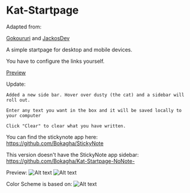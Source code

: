 Kat-Startpage
=============
Adapted from:

  
  [Gokoururi](https://github.com/gokoururi/homepage) and
  [JackosDev](https://github.com/JackosDev/Minimo-Homepage)
  
A simple startpage for desktop and mobile devices.

You have to configure the links yourself.

[Preview](http://bokagha.github.io/Kat-Startpage/startpage.html)

Update:

  	Added a new side bar. Hover over dusty (the cat) and a sidebar will roll out.
  
  	Enter any text you want in the box and it will be saved locally to your computer
  
	Click "Clear" to clear what you have written.


You can find the stickynote app here: https://github.com/Bokagha/StickyNote

This version doesn't have the StickyNote app sidebar: https://github.com/Bokagha/Kat-Startpage-NoNote-

Preview: 
![Alt text](/preview.png)
![Alt text](/sidebar.png)

Color Scheme is based on:
![Alt text](/gravityrush.png)
